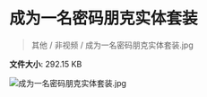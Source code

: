 # 成为一名密码朋克实体套装

> 其他 / 非视频 / 成为一名密码朋克实体套装.jpg

**文件大小**: 292.15 KB

<img src="https://file.hsyhx.top/archive/其他/非视频/成为一名密码朋克实体套装.jpg"  alt="成为一名密码朋克实体套装.jpg" />